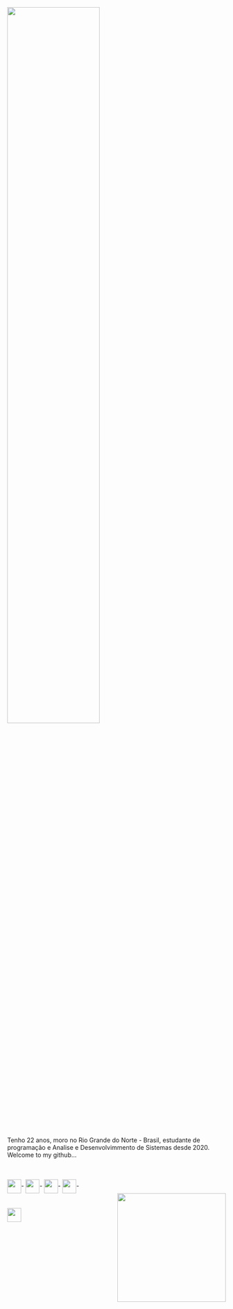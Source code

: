 <img width="65%" style="margin-bottom: 10%;" src="https://user-images.githubusercontent.com/103538940/188474804-bb9d2cd7-7580-4a5c-a6bd-93ceb556efc0.png" alt="">
<div>
<div width="200" >
<p>Tenho 22 anos, moro no Rio Grande do Norte - Brasil, estudante de programação e Analise e Desenvolvimmento de Sistemas desde 2020. Welcome to my github...</p>
<br>
<div style="display: inline_block"><br>
       <img align="center" width="32px" src="https://user-images.githubusercontent.com/103538940/188484486-7837242e-5cb6-4d46-b8fb-2e4881b8d1f2.png" alt="">-
       <img align="center" width="32px" src="https://user-images.githubusercontent.com/103538940/188488333-8ef4c507-c7fe-4d51-8494-6b4b0653ae84.png" alt="">-
       <img align="center" width="32px"  src="https://user-images.githubusercontent.com/103538940/188488430-af79842c-b701-468a-b4a5-bb358a73e06f.png" alt="">-
       <img align="center" width="32px" src="https://user-images.githubusercontent.com/103538940/188488481-d4c5c180-d2de-44b5-b226-88062cb8ec7c.png" alt="">-
</div>
<img align=right width="250px" src="https://user-images.githubusercontent.com/103538940/188489124-c9995e28-952d-4a49-b529-eb4b944fa9c7.png" alt="">
</div>
<br><br>
<div style="display: inline_block">
<img width="32px" src="https://user-images.githubusercontent.com/103538940/188491636-8bf386b4-a7af-458e-b3d9-fe89a644a631.svg" alt="">
<img  src="https://user-images.githubusercontent.com/103538940/188491642-8bf613be-129f-40ef-8a1f-03387d2ab54b.svg" alt="">
</div>
<br><br>
<img   src="https://github-readme-stats.vercel.app/api?username=claudianeCS&show_icons=true&theme=cobalt" alt="">
<br><br>
<img   src="https://github-readme-stats.vercel.app/api/pin/?username=claudianeCS&repo=github-readme-stats&theme=cobalt" alt="">
<br><br>

</div>
       




